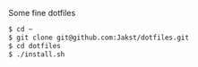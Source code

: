 Some fine dotfiles

```bash
$ cd ~
$ git clone git@github.com:Jakst/dotfiles.git
$ cd dotfiles
$ ./install.sh
```
